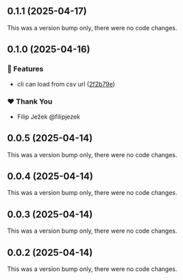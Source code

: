 ## 0.1.1 (2025-04-17)

This was a version bump only, there were no code changes.

## 0.1.0 (2025-04-16)

### 🚀 Features

- cli can load from csv url ([2f2b79e](https://github.com/S0ft1/CSSW-RDF-convertor/commit/2f2b79e))

### ❤️ Thank You

- Filip Ježek @filipjezek

## 0.0.5 (2025-04-14)

This was a version bump only, there were no code changes.

## 0.0.4 (2025-04-14)

This was a version bump only, there were no code changes.

## 0.0.3 (2025-04-14)

This was a version bump only, there were no code changes.

## 0.0.2 (2025-04-14)

This was a version bump only, there were no code changes.